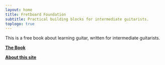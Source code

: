 ```yaml
---
layout: home
title: Fretboard Foundation
subtitle: Practical building blocks for intermediate guitarists.
toplogo: true
---
```


This is a free book about learning guitar,
written for intermediate guitarists. 

<div class="font-larger" markdown="block">

**[The Book](book.html)**

**[About this site](about.html)**

</div>
